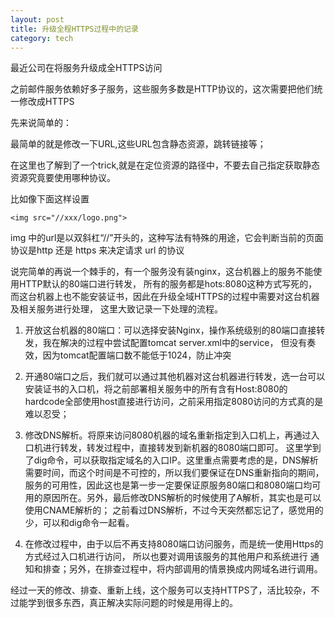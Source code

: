 ```yaml
---
layout: post
title: 升级全程HTTPS过程中的记录
category: tech
---
```


最近公司在将服务升级成全HTTPS访问

之前邮件服务依赖好多子服务，这些服务多数是HTTP协议的，这次需要把他们统一修改成HTTPS

先来说简单的：

最简单的就是修改一下URL,这些URL包含静态资源，跳转链接等；

在这里也了解到了一个trick,就是在定位资源的路径中，不要去自己指定获取静态资源究竟要使用哪种协议。

比如像下面这样设置
```
<img src="//xxx/logo.png">
```
img 中的url是以双斜杠“//”开头的，这种写法有特殊的用途，它会判断当前的页面协议是http 还是 https 来决定请求 url 的协议

说完简单的再说一个棘手的，有一个服务没有装nginx，这台机器上的服务不能使用HTTP默认的80端口进行转发，
所有的服务都是hots:8080这种方式写死的，而这台机器上也不能安装证书，因此在升级全域HTTPS的过程中需要对这台机器及相关服务进行处理，
这里大致记录一下处理的流程。

1. 开放这台机器的80端口：可以选择安装Nginx，操作系统级别的80端口直接转发，我在解决的过程中尝试配置tomcat server.xml中的service，
但没有奏效，因为tomcat配置端口数不能低于1024，防止冲突

2. 开通80端口之后，我们就可以通过其他机器对这台机器进行转发，选一台可以安装证书的入口机，将之前部署相关服务中的所有含有Host:8080的
hardcode全部使用host直接进行访问，之前采用指定8080访问的方式真的是难以忍受；

3. 修改DNS解析。将原来访问8080机器的域名重新指定到入口机上，再通过入口机进行转发，转发过程中，直接转发到新机器的8080端口即可。
这里学到了dig命令，可以获取指定域名的入口IP。这里重点需要考虑的是，DNS解析需要时间，而这个时间是不可控的，所以我们要保证在DNS重新指向的期间，
服务的可用性，因此这也是第一步一定要保证原服务80端口和8080端口均可用的原因所在。另外，最后修改DNS解析的时候使用了A解析，其实也是可以使用CNAME解析的；
之前看过DNS解析，不过今天突然都忘记了，感觉用的少，可以和dig命令一起看。

4. 在修改过程中，由于以后不再支持8080端口访问服务，而是统一使用Https的方式经过入口机进行访问， 所以也要对调用该服务的其他用户和系统进行
通知和排查；另外，在排查过程中，将内部调用的情景换成内网域名进行调用。

经过一天的修改、排查、重新上线，这个服务可以支持HTTPS了，活比较杂，不过能学到很多东西，真正解决实际问题的时候是用得上的。

